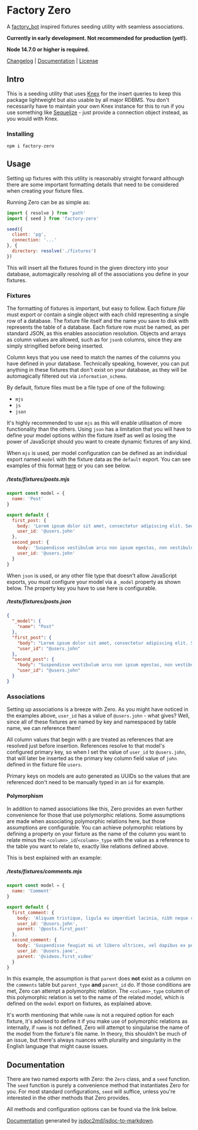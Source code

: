 # Factory Zero

A [factory_bot](https://github.com/thoughtbot/factory_bot_rails) inspired fixtures seeding utility with seamless associations.

**Currently in early development. Not recommended for production (yet!).**

**Node 14.7.0 or higher is required.**

[Changelog](/CHANGELOG.md) | [Documentation](/DOCS.md) | [License](/LICENSE.md)

## Intro

This is a seeding utility that uses [Knex](https://github.com/knex/knex) for the insert queries to keep this package lightweight but also usable by all major RDBMS. You don't necessarily have to maintain your own Knex instance for this to run if you use something like [Sequelize](https://github.com/sequelize/sequelize) - just provide a connection object instead, as you would with Knex.

### Installing

```
npm i factory-zero
```

## Usage

Setting up fixtures with this utility is reasonably straight forward although there are some important formatting details that need to be considered when creating your fixture files.

Running Zero can be as simple as:

```javascript
import { resolve } from 'path'
import { seed } from 'factory-zero'

seed({
  client: 'pg',
  connection: '...'
}, {
  directory: resolve('./fixtures')
})
```

This will insert all the fixtures found in the given directory into your database, automagically resolving all of the associations you define in your fixtures.

### Fixtures

The formatting of fixtures is important, but easy to follow. Each fixture *file* must export or contain a single object with each child representing a single row of a database. The fixture file itself and the name you save to disk with represents the table of a database. Each fixture row must be named, as per standard JSON, as this enables association resolution. Objects and arrays as column values are allowed, such as for `jsonb` columns, since they are simply stringified before being inserted.

Column keys that you use need to match the names of the columns you have defined in your database. Technically speaking, however, you can put anything in these fixtures that don't exist on your database, as they will be automagically filtered out via `information_schema`.

By default, fixture files must be a file type of one of the following:

- `mjs`
- `js`
- `json`

It's highly recommended to use `mjs` as this will enable utilisation of more functionality than the others. Using `json` has a limitation that you will have to define your model options within the fixture itself as well as losing the power of JavaScript should you want to create dynamic fixtures of any kind.

When `mjs` is used, per model configuration can be defined as an individual export named `model` with the fixture data as the `default` export. You can see examples of this format [here](/tests/fixtures) or you can see below.

##### /tests/fixtures/posts.mjs
```javascript
export const model = {
  name: 'Post'
}

export default {
  first_post: {
    body: 'Lorem ipsum dolor sit amet, consectetur adipiscing elit. Sed lacinia mauris eget quam fringilla aliquet.',
    user_id: '@users.john'
  },
  second_post: {
    body: 'Suspendisse vestibulum arcu non ipsum egestas, non vestibulum ipsum vehicula',
    user_id: '@users.john'
  }
}
```

When `json` is used, or any other file type that doesn't allow JavaScript exports, you must configure your model via a `_model` property as shown below. The property key you have to use here is configurable.

##### /tests/fixtures/posts.json
```json
{
  "_model": {
    "name": "Post"
  },
  "first_post": {
    "body": "Lorem ipsum dolor sit amet, consectetur adipiscing elit. Sed lacinia mauris eget quam fringilla aliquet.",
    "user_id": "@users.john"
  },
  "second_post": {
    "body": "Suspendisse vestibulum arcu non ipsum egestas, non vestibulum ipsum vehicula",
    "user_id": "@users.john"
  }
}
```

### Associations

Setting up associations is a breeze with Zero. As you might have noticed in the examples above, `user_id` has a value of `@users.john` - what gives? Well, since all of these fixtures are named by key and namespaced by table name, we can reference them!

All column values that begin with `@` are treated as references that are resolved just before insertion. References resolve to that model's configured primary key, so when I set the value of `user_id` to `@users.john`, that will later be inserted as the primary key column field value of `john` defined in the fixture file `users`.

Primary keys on models are auto generated as UUIDs so the values that are referenced don't need to be manually typed in an `id` for example.

#### Polymorphism

In addition to named associations like this, Zero provides an even further convenience for those that use polymorphic relations. Some assumptions are made when associating polymorphic relations here, but those assumptions are configurable. You can achieve polymorphic relations by defining a property on your fixture as the name of the column you want to relate minus the `<column>_id`/`<column>_type` with the value as a reference to the table you want to relate to, exactly like relations defined above.

This is best explained with an example:

##### /tests/fixtures/comments.mjs
```javascript
export const model = {
  name: 'Comment'
}

export default {
  first_comment: {
    body: 'Aliquam tristique, ligula eu imperdiet lacinia, nibh neque cursus justo, non congue magna libero a enim.',
    user_id: '@users.john',
    parent: '@posts.first_post'
  },
  second_comment: {
    body: 'Suspendisse feugiat mi ut libero ultrices, vel dapibus ex pellentesque.',
    user_id: '@users.jane',
    parent: '@videos.first_video'
  }
}
```

In this example, the assumption is that `parent` does **not** exist as a column on the `comments` table but `parent_type` **and** `parent_id` do. If those conditions are met, Zero can attempt a polymorphic relation. The `<column>_type` column of this polymorphic relation is set to the name of the related model, which is defined on the `model` export on fixtures, as explained above.

It's worth mentioning that while `name` is not a required option for each fixture, it's advised to define it if you make use of polymorphic relations as internally, if `name` is not defined, Zero will attempt to singularise the name of the model from the fixture's file name. In theory, this shouldn't be much of an issue, but there's always nuances with plurality and singularity in the English language that might cause issues.

## Documentation

There are two named exports with Zero: the `Zero` class, and a `seed` function. The `seed` function is purely a convenience method that instantiates Zero for you. For most standard configurations, `seed` will suffice, unless you're interested in the other methods that Zero provides.

All methods and configuration options can be found via the link below.

[Documentation](/DOCS.md) generated by [jsdoc2md/jsdoc-to-markdown](https://github.com/jsdoc2md/jsdoc-to-markdown).
